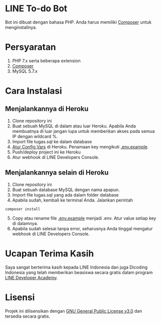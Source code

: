 # LINE To-do Bot
Bot ini dibuat dengan bahasa PHP. Anda harus memiliki [Composer](https://getcomposer.org) untuk menginstallnya.

# Persyaratan
1. PHP 7.x serta beberapa extension
2. [Composer](https://getcomposer.org)
3. MySQL 5.7.x

# Cara Instalasi
## Menjalankannya di Heroku
1. Clone repository ini
2. Buat sebuah MySQL di dalam atau luar Heroku. Apabila Anda membuatnya di luar jangan lupa untuk memberikan akses pada semua IP dengan wildcard %.
3. Import file tugas.sql ke dalam database
4. [Atur Config Vars](https://devcenter.heroku.com/articles/config-vars) di Heroku. Penamaan key mengikuti [.env.example](.env.example).
5. Push/deploy project ini ke Heroku
6. Atur webhook di LINE Developers Console.

## Menjalankannya selain di Heroku
1. Clone repository ini
2. Buat sebuah database MySQL dengan nama apapun.
3. Import file tugas.sql yang ada dalam folder database
4. Apabila sudah, kembali ke terminal Anda. Jalankan perintah
```
composer install
```
5. Copy atau rename file [.env.example](.env.example) menjadi .env. Atur value setiap key di dalamnya.
6. Apabila sudah selesai tanpa error, seharusnya Anda tinggal mengatur webhook di LINE Developers Console.

# Ucapan Terima Kasih
Saya sangat berterima kasih kepada LINE Indonesia dan juga Dicoding Indonesia yang telah memberikan beasiswa secara gratis dalam program [LINE Developer Academy](https://line.dicoding.com/).

# Lisensi
Projek ini dilisensikan dengan [GNU General Public License v3.0](LICENSE) dan tersedia secara gratis.
